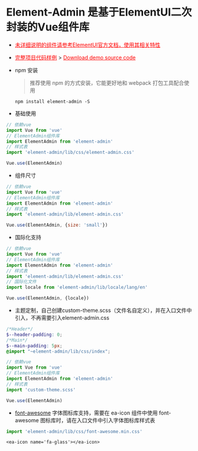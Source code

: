 # Element-Admin 是基于ElementUI二次封装的Vue组件库

- <a style="color: red;" href="http://element-cn.eleme.io/#/zh-CN/component/installation" target="_blank">未详细说明的组件请参考ElementUI官方文档，使用其相关特性</a>

- <a style="color: red;" href="http://gitlab.tf56.lo/YantaoLu/tf-vue" target="_blank">完整项目代码样例</a> &gt; <a style="color: red;" href="https://github.com/yantaolu/tf-vue/archive/master.zip">Download demo source code</a>

- npm 安装

  > 推荐使用 npm 的方式安装，它能更好地和 webpack 打包工具配合使用
  
  ```
  npm install element-admin -S
  ```

- 基础使用

```javascript
// 依赖vue
import Vue from 'vue'
// ElementAdmin组件库
import ElementAdmin from 'element-admin'
// 样式表
import 'element-admin/lib/css/element-admin.css'

Vue.use(ElementAdmin)
```

- 组件尺寸

```javascript
// 依赖vue
import Vue from 'vue'
// ElementAdmin组件库
import ElementAdmin from 'element-admin'
// 样式表
import 'element-admin/lib/element-admin.css'

Vue.use(ElementAdmin, {size: 'small'})
```

- 国际化支持

```javascript
// 依赖vue
import Vue from 'vue'
// ElementAdmin组件库
import ElementAdmin from 'element-admin'
// 样式表
import 'element-admin/lib/element-admin.css'
// 国际化文件
import locale from 'element-admin/lib/locale/lang/en'

Vue.use(ElementAdmin, {locale})
```

- 主题定制，自己创建custom-theme.scss（文件名自定义），并在入口文件中引入，不再需要引入element-admin.css

```scss
/*Header*/
$--header-padding: 0;
/*Main*/
$--main-padding: 5px;
@import "~element-admin/lib/css/index";
```

```javascript
// 依赖vue
import Vue from 'vue'
// ElementAdmin组件库
import ElementAdmin from 'element-admin'
// 样式表
import 'custom-theme.scss'

Vue.use(ElementAdmin)
```

- <a href="//fontawesome.com/icons?d=gallery&m=free" target="_blank">font-awesome</a> 字体图标库支持，需要在 ea-icon 组件中使用 font-awesome 图标库时，请在入口文件中引入字体图标库样式表

```javascript
import 'element-admin/lib/css/font-awesome.min.css'
```

```vue
<ea-icon name='fa-glass'></ea-icon>
```
